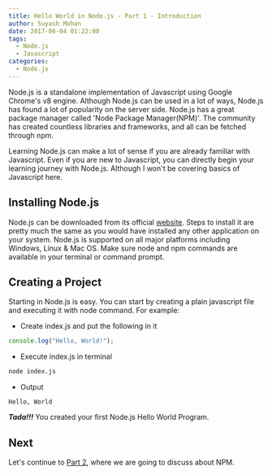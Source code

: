 ```yaml
---
title: Hello World in Node.js - Part 1 - Introduction
author: Suyash Mohan
date: 2017-06-04 01:22:00
tags:
  - Node.js
  - Javascript
categories:
  - Node.js
---
```

Node.js is a standalone implementation of Javascript using Google Chrome's v8 engine. Although Node.js can be used in a lot of ways, Node.js has found a lot of popularity on the server side. Node.js has a great package manager called 'Node Package Manager(NPM)'. The community has created countless libraries and frameworks, and all can be fetched through npm.
<!-- more -->
Learning Node.js can make a lot of sense if you are already familiar with Javascript. Even if you are new to Javascript, you can directly begin your learning journey with Node.js. Although I won't be covering basics of Javascript here.

Installing Node.js
-----------

Node.js can be downloaded from its official [website](https://nodejs.org/en/download/). Steps to install it are pretty much the same as you would have installed any other application on your system. Node.js is supported on all major platforms including Windows, Linux & Mac OS. Make sure node and npm commands are available in your terminal or command prompt.

Creating a Project
-----------
Starting in Node.js is easy. You can start by creating a plain javascript file and executing it with node command. For example:

* Create index.js and put the following in it
```javascript
console.log("Hello, World!");
```
* Execute index.js in terminal
```sh
node index.js
```
* Output
```
Hello, World
```

*__Tada!!!__* You created your first Node.js Hello World Program.

Next
----

Let's continue to [Part 2](/posts/hello-world-in-node-js-part-2-npm/), where we are going to discuss about NPM.